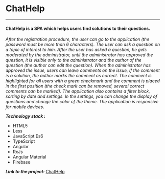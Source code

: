 # **ChatHelp**
***
#### ChatHelp is a SPA which helps users find solutions to their questions.

_After the registration procedure, the user can go to the application (the password must be more than 6 characters). The user can ask a question on a topic of interest to him. After the user has asked a question, he gets moderated by the administrator, until the administrator has approved the question, it is visible only to the administrator and the author of the question (the author can edit the question). When the administrator has approved the issue, users can leave comments on the issue, if the comment is a solution, the author marks the comment as correct. The comment is highlighted for all users with a green checkmark and the comment is placed in the first position (the check mark can be removed, several correct comments can be marked).
The application also contains a filter block, sorting by date and settings. In the settings, you can change the display of questions and change the color of the theme.
The application is responsive for mobile devices._

***Technology stack :***
* HTML5
* Less
* JavaScript Es6
* TypeScript
* Angular 
* RxJs
* Angular Material
* Firebase

***Link to the project:*** [ChatHelp](https://chathelp-990b0.firebaseapp.com/login)
